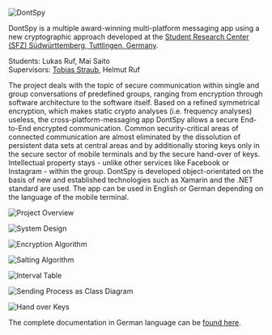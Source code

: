 ![DontSpy](https://raw.githubusercontent.com/dontspy/dontspy.github.io/master/docs/logo.png)

DontSpy is a multiple award-winning multi-platform messaging app using a new cryptographic approach developed at the [Student Research Center (SFZ) Südwürttemberg, Tuttlingen, Germany](https://sfz-bw.de/).

Students: Lukas Ruf, Mai Saito <br />
Supervisors: [Tobias Straub](https://github.com/tobiasstraub), Helmut Ruf

The project deals with the topic of secure communication within single and group conversations of predefined groups, ranging from encryption through software architecture to the software itself. Based on a refined symmetrical encryption, which makes static crypto analyses (i.e. frequency analyses) useless, the cross-platform-messaging app DontSpy allows a secure End-to-End encrypted communication. Common security-critical areas of connected communication are almost eliminated by the dissolution of persistent data sets at central areas and by additionally storing keys only in the secure sector of mobile terminals and by the secure hand-over of keys. Intellectual property stays - unlike other services like Facebook or Instagram - within the group.
DontSpy is developed object-orientated on the basis of new and established technologies such as Xamarin and the .NET standard are used. The app can be used in English or German depending on the language of the mobile terminal.

![Project Overview](https://raw.githubusercontent.com/dontspy/dontspy.github.io/master/docs/overview.jpg)

![System Design](https://raw.githubusercontent.com/dontspy/dontspy.github.io/master/docs/systemDesign.jpg)

![Encryption Algorithm](https://raw.githubusercontent.com/dontspy/dontspy.github.io/master/docs/encryption.jpg)

![Salting Algorithm](https://raw.githubusercontent.com/dontspy/dontspy.github.io/master/docs/saltingAlgo.jpg)

![Interval Table](https://raw.githubusercontent.com/dontspy/dontspy.github.io/master/docs/intervalTable.jpg)

![Sending Process as Class Diagram](https://raw.githubusercontent.com/dontspy/dontspy.github.io/master/docs/sendingProcess.jpg)

![Hand over Keys](https://raw.githubusercontent.com/dontspy/dontspy.github.io/master/docs/handOverKeys.jpg)

The complete documentation in German language can be [found here](https://github.com/dontspy/dontspy.github.io/blob/master/docs/documentationGerman.pdf).
